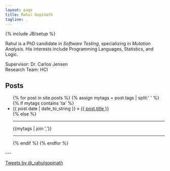 ```yaml
---
layout: page
title: Rahul Gopinath
tagline: .
---
```

{% include JB/setup %}

Rahul is a PhD candidate in *Software Testing*, specializing in *Mutation Analysis*. His interests include Programming Languages, Statistics, and Logic.

Supervisor: Dr. Carlos Jensen  
Research Team: HCI  


## Posts

<ul class="posts">
  {% for post in site.posts %}
    {% assign mytags = post.tags | split:' ' %}
    {% if mytags contains 'ta' %}
    <li><span>{{ post.date | date_to_string }}</span> &raquo; <a href="{{ BASE_PATH }}{{ post.url }}">{{ post.title }}</a></li>
    {% else %}
    <hr>
    {{mytags | join ','}}
    <hr>
    {% endif %}
  {% endfor %}
</ul>

<p/>
---
<p/>
<p/>

<a class="twitter-timeline" href="https://twitter.com/_rahulgopinath" data-widget-id="479223024294457344">Tweets by @_rahulgopinath</a>
<script>!function(d,s,id){var js,fjs=d.getElementsByTagName(s)[0],p=/^http:/.test(d.location)?'http':'https';if(!d.getElementById(id)){js=d.createElement(s);js.id=id;js.src=p+"://platform.twitter.com/widgets.js";fjs.parentNode.insertBefore(js,fjs);}}(document,"script","twitter-wjs");</script>

